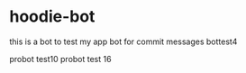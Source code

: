 # hoodie-bot
this is a bot to test my app
bot for commit messages
bottest4

probot test10
probot test 16
